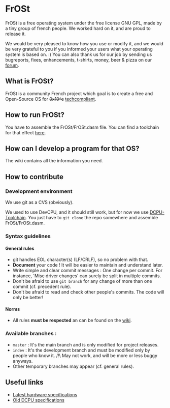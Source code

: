 # FrOSt

FrOSt is a free operating system under the free license GNU GPL, made by a tiny group of french people.  We worked hard on it, and are proud to release it.

We would be very pleased to know how you use or modify it, and we would be very grateful to you if you informed your users what your operating system is based on. :) You can also thank us for our job by sending us bugreports, fixes, enhancements, t-shirts, money, beer & pizza on our [forum](http://frost-0x10c.tk/Forum/index.php).


## What is FrOSt?

FrOSt is a community French project which goal is to create a free and Open-Source OS for ~~0x10^c~~ [techcompliant](https://reddit.com/r/techcompliant).


## How to run FrOSt?

You have to assemble the FrOSt/FrOSt.dasm file. You can find a toolchain for that effect [here](https://github.com/azertyfun/DCPU-Toolchain).


## How can I develop a program for that OS?

The wiki contains all the information you need.


## How to contribute

### Development environment

We use git as a CVS (obviously).

We used to use DevCPU, and it should still work, but for now we use [DCPU-Toolchain](https://github.com/azertyfun/DCPU-Toolchain).
You just have to `git clone` the repo somewhere and assemble FrOSt/FrOSt.dasm.


### Syntax guidelines

#### General rules

* git handles EOL character(s) (LF/CRLF), so no problem with that.
* __Document__ your code ! It will be easier to maintain and understand later.
* Write simple and clear commit messages : One change per commit. For instance, 'Misc driver changes' can surely be split in multiple commits.
* Don't be afraid to use `git branch` for any change of more than one commit (cf. precedent rule).
* Don't be afraid to read and check other people's commits. The code will only be better!


#### Norms

* All rules **must be respected** an can be found on the [wiki](https://github.com/FrOSt-Foundation/FrOSt/wiki/Coding-rules).

### Available branches :

* `master` : It's the main branch and is only modified for project releases.
* `indev` : It's the development branch and must be modified only by people who know it.  /!\ May not work, and will be more or less buggy anyways.
* Other temporary branches may appear (cf. general rules).

## Useful links

* [Latest hardware specifications](https://github.com/paultech/TC-Specs)
* [Old DCPU specifications](https://web.archive.org/web/20130817110245/http://dcpu.com)
